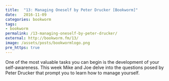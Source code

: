 ```yaml
---
title:  "13: Managing Oneself by Peter Drucker [Bookworm]"
date:   2016-11-09
categories: bookworm
tags:
- bookworm
permalink: /13-managing-oneself-by-peter-drucker/
external: http://bookworm.fm/13/
image: /assets/posts/bookwormlogo.png
pre_https: true
---
```

One of the most valuable tasks you can begin is the development of your self-awareness. This week Mike and Joe delve into the questions posed by Peter Drucker that prompt you to learn how to manage yourself.
<!--more-->